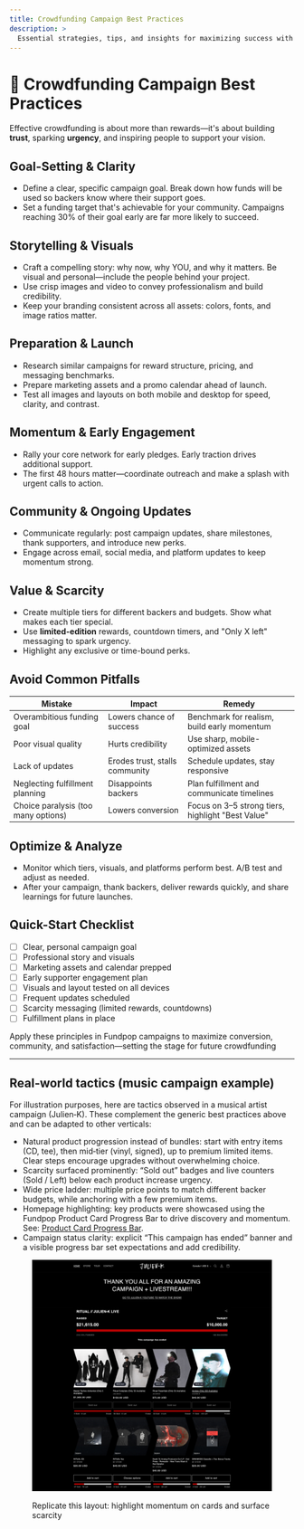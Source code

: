 ```yaml
---
title: Crowdfunding Campaign Best Practices
description: >
  Essential strategies, tips, and insights for maximizing success with Fundpop campaigns. Leverage proven tactics across goal-setting, storytelling, engagement, urgency, and execution.
---
```


# 🚀 Crowdfunding Campaign Best Practices

Effective crowdfunding is about more than rewards—it's about building **trust**, sparking **urgency**, and inspiring people to support your vision.

## Goal-Setting & Clarity

- Define a clear, specific campaign goal. Break down how funds will be used so backers know where their support goes.
- Set a funding target that's achievable for your community. Campaigns reaching 30% of their goal early are far more likely to succeed.

## Storytelling & Visuals

- Craft a compelling story: why now, why YOU, and why it matters. Be visual and personal—include the people behind your project.
- Use crisp images and video to convey professionalism and build credibility.
- Keep your branding consistent across all assets: colors, fonts, and image ratios matter.

## Preparation & Launch

- Research similar campaigns for reward structure, pricing, and messaging benchmarks.
- Prepare marketing assets and a promo calendar ahead of launch.
- Test all images and layouts on both mobile and desktop for speed, clarity, and contrast.

## Momentum & Early Engagement

- Rally your core network for early pledges. Early traction drives additional support.
- The first 48 hours matter—coordinate outreach and make a splash with urgent calls to action.

## Community & Ongoing Updates

- Communicate regularly: post campaign updates, share milestones, thank supporters, and introduce new perks.
- Engage across email, social media, and platform updates to keep momentum strong.

## Value & Scarcity

- Create multiple tiers for different backers and budgets. Show what makes each tier special.
- Use **limited-edition** rewards, countdown timers, and "Only X left" messaging to spark urgency.
- Highlight any exclusive or time-bound perks.

## Avoid Common Pitfalls

| Mistake | Impact | Remedy |
|---|---|---|
| Overambitious funding goal | Lowers chance of success | Benchmark for realism, build early momentum |
| Poor visual quality | Hurts credibility | Use sharp, mobile-optimized assets |
| Lack of updates | Erodes trust, stalls community | Schedule updates, stay responsive |
| Neglecting fulfillment planning | Disappoints backers | Plan fulfillment and communicate timelines |
| Choice paralysis (too many options) | Lowers conversion | Focus on 3–5 strong tiers, highlight "Best Value" |

## Optimize & Analyze

- Monitor which tiers, visuals, and platforms perform best. A/B test and adjust as needed.
- After your campaign, thank backers, deliver rewards quickly, and share learnings for future launches.

## Quick-Start Checklist

- [ ] Clear, personal campaign goal
- [ ] Professional story and visuals
- [ ] Marketing assets and calendar prepped
- [ ] Early supporter engagement plan
- [ ] Visuals and layout tested on all devices
- [ ] Frequent updates scheduled
- [ ] Scarcity messaging (limited rewards, countdowns)
- [ ] Fulfillment plans in place

Apply these principles in Fundpop campaigns to maximize conversion, community, and satisfaction—setting the stage for future crowdfunding

---

## Real‑world tactics (music campaign example)

For illustration purposes, here are tactics observed in a musical artist campaign (Julien‑K). These complement the generic best practices above and can be adapted to other verticals:

- Natural product progression instead of bundles: start with entry items (CD, tee), then mid‑tier (vinyl, signed), up to premium limited items. Clear steps encourage upgrades without overwhelming choice.
- Scarcity surfaced prominently: “Sold out” badges and live counters (Sold / Left) below each product increase urgency.
- Wide price ladder: multiple price points to match different backer budgets, while anchoring with a few premium items.
- Homepage highlighting: key products were showcased using the Fundpop Product Card Progress Bar to drive discovery and momentum. See: [Product Card Progress Bar](../customizations/extended-widget-placement.md#product-card-progress-bar).
- Campaign status clarity: explicit “This campaign has ended” banner and a visible progress bar set expectations and add credibility.

<figure><img src="https://raw.githubusercontent.com/entwoska/Fundpop-docs/main/.gitbook/assets/best-practices-julien-k-product-grid.png" alt="Campaign products grid"><figcaption><p>Replicate this layout: highlight momentum on cards and surface scarcity</p></figcaption></figure>